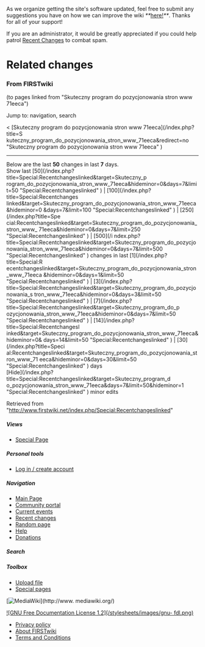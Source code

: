 As we organize getting the site's software updated, feel free to submit any
suggestions you have on how we can improve the wiki
_**_[here!](/index.php/User:Hallry/Suggestions "User:Hallry/Suggestions"
)_**_. Thanks for all of your support!

If you are an administrator, it would be greatly appreciated if you could help
patrol [Recent Changes](/index.php/Special:Recentchanges
"Special:Recentchanges" ) to combat spam.

# Related changes

### From FIRSTwiki

(to pages linked from "Skuteczny program do pozycjonowania stron www 71eeca")

Jump to: navigation, search

&lt; [Skuteczny program do pozycjonowania stron www 71eeca](/index.php?title=S
kuteczny_program_do_pozycjonowania_stron_www_71eeca&redirect=no "Skuteczny
program do pozycjonowania stron www 71eeca" )  

* * *

Below are the last **50** changes in last **7** days.  
Show last [50](/index.php?title=Special:Recentchangeslinked&target=Skuteczny_p
rogram_do_pozycjonowania_stron_www_71eeca&hideminor=0&days=7&limit=50
"Special:Recentchangeslinked" ) | [100](/index.php?title=Special:Recentchanges
linked&target=Skuteczny_program_do_pozycjonowania_stron_www_71eeca&hideminor=0
&days=7&limit=100 "Special:Recentchangeslinked" ) | [250](/index.php?title=Spe
cial:Recentchangeslinked&target=Skuteczny_program_do_pozycjonowania_stron_www_
71eeca&hideminor=0&days=7&limit=250 "Special:Recentchangeslinked" ) | [500](/i
ndex.php?title=Special:Recentchangeslinked&target=Skuteczny_program_do_pozycjo
nowania_stron_www_71eeca&hideminor=0&days=7&limit=500
"Special:Recentchangeslinked" ) changes in last [1](/index.php?title=Special:R
ecentchangeslinked&target=Skuteczny_program_do_pozycjonowania_stron_www_71eeca
&hideminor=0&days=1&limit=50 "Special:Recentchangeslinked" ) | [3](/index.php?
title=Special:Recentchangeslinked&target=Skuteczny_program_do_pozycjonowania_s
tron_www_71eeca&hideminor=0&days=3&limit=50 "Special:Recentchangeslinked" ) | 
[7](/index.php?title=Special:Recentchangeslinked&target=Skuteczny_program_do_p
ozycjonowania_stron_www_71eeca&hideminor=0&days=7&limit=50
"Special:Recentchangeslinked" ) | [14](/index.php?title=Special:Recentchangesl
inked&target=Skuteczny_program_do_pozycjonowania_stron_www_71eeca&hideminor=0&
days=14&limit=50 "Special:Recentchangeslinked" ) | [30](/index.php?title=Speci
al:Recentchangeslinked&target=Skuteczny_program_do_pozycjonowania_stron_www_71
eeca&hideminor=0&days=30&limit=50 "Special:Recentchangeslinked" ) days  
[Hide](/index.php?title=Special:Recentchangeslinked&target=Skuteczny_program_d
o_pozycjonowania_stron_www_71eeca&days=7&limit=50&hideminor=1
"Special:Recentchangeslinked" ) minor edits

Retrieved from
"<http://www.firstwiki.net/index.php/Special:Recentchangeslinked>"

##### Views

  * [Special Page](/index.php/Special:Recentchangeslinked/Skuteczny_program_do_pozycjonowania_stron_www_71eeca)

##### Personal tools

  * [Log in / create account](/index.php?title=Special:Userlogin&returnto=Special:Recentchangeslinked)

[](/index.php/Main_Page "Main Page" )

##### Navigation

  * [Main Page](/index.php/Main_Page)
  * [Community portal](/index.php/FIRSTwiki:Community_portal)
  * [Current events](/index.php/Current_events)
  * [Recent changes](/index.php/Special:Recentchanges)
  * [Random page](/index.php/Special:Random)
  * [Help](/index.php/FIRSTwiki:Help)
  * [Donations](/index.php/FIRSTwiki:Site_support)

##### Search



##### Toolbox

  * [Upload file](/index.php/Special:Upload)
  * [Special pages](/index.php/Special:Specialpages)

[![MediaWiki](/skins/common/images/poweredby_mediawiki_88x31.png)](http://www.
mediawiki.org/)

[![GNU Free Documentation License 1.2](/stylesheets/images/gnu-
fdl.png)](http://www.gnu.org/copyleft/fdl.html)

  * [Privacy policy](/index.php/FIRSTwiki:Privacy_policy "FIRSTwiki:Privacy policy" )
  * [About FIRSTwiki](/index.php/FIRSTwiki:About "FIRSTwiki:About" )
  * [Terms and Conditions](/index.php/FIRSTwiki:Terms_and_conditions "FIRSTwiki:Terms and conditions" )

